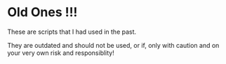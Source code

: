 Old Ones !!!
============

These are scripts that I had used in the past.

They are outdated and should not be used, or if, only with caution and on your very own risk and responsiblity!